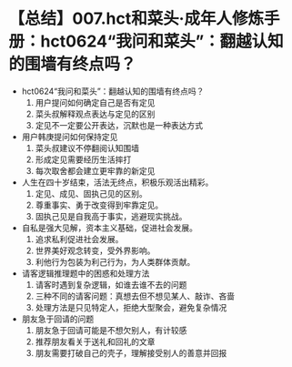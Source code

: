# 【总结】007.hct和菜头·成年人修炼手册：hct0624“我问和菜头”：翻越认知的围墙有终点吗？

-   hct0624“我问和菜头”：翻越认知的围墙有终点吗？
    1.  用户提问如何确定自己是否有定见
    2.  菜头叔解释观点表达与定见的区别
    3.  定见不一定要公开表达，沉默也是一种表达方式
-   用户韩庚提问如何保持定见
    1.  菜头叔建议不停翻阅认知围墙
    2.  形成定见需要经历生活摔打
    3.  每次取舍都会建立更牢靠的新定见
-   人生在四十岁结束，活法无终点，积极乐观活出精彩。
    1.  定见、成见、固执己见的区别。
    2.  尊重事实、勇于改变得到牢靠定见。
    3.  固执己见是自我高于事实，逃避现实挑战。
-   自私是强大见解，资本主义基础，促进社会发展。
    1.  追求私利促进社会发展。
    2.  世界美好观念转变，受外界影响。
    3.  利他行为包装为利己行为，为人类群体贡献。
-   请客逻辑推理题中的困惑和处理方法
    1.  请客时遇到复杂逻辑，如谁去谁不去的问题
    2.  三种不同的请客问题：真想去但不想见某人、敲诈、吝啬
    3.  处理方法是只见特定人，拒绝大型聚会，避免复杂情况
-   朋友急于回请的问题
    1.  朋友急于回请可能是不想欠别人，有计较感
    2.  推荐朋友看关于送礼和回礼的文章
    3.  朋友需要打破自己的壳子，理解接受别人的善意并回报